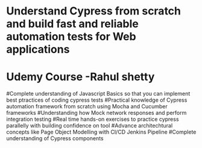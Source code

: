 # Understand Cypress from scratch and build fast and reliable automation tests for Web applications
# Udemy Course -Rahul shetty
#Complete understanding of Javascript Basics so that you can implement best ptractices of coding cypress tests
#Practical knowledge of Cypress automation framework from scratch using Mocha and Cucumber frameworks
#Understanding how Mock network responses and perform integration testing
#Real time hands-on exercises to practice cypress parallelly with building confidence on tool
#Advance architechtural concepts like Page Object Modelling with CI/CD Jenkins Pipeline
#Complete understanding of Cypress components
